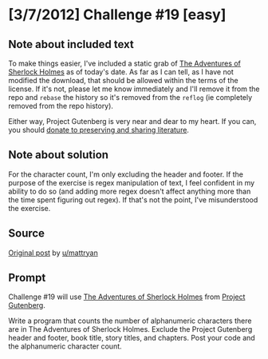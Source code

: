 # [3/7/2012] Challenge #19 [easy]

## Note about included text

To make things easier, I've included a static grab of [The Adventures of Sherlock Holmes](https://www.gutenberg.org/ebooks/1661/) as of today's date. As far as I can tell, as I have not modified the download, that should be allowed within the terms of the license. If it's not, please let me know immediately and I'll remove it from the repo and `rebase` the history so it's removed from the `reflog` (ie completely removed from the repo history).

Either way, Project Gutenberg is very near and dear to my heart. If you can, you should [donate to preserving and sharing literature](https://www.gutenberg.org/donate/).

## Note about solution

For the character count, I'm only excluding the header and footer. If the purpose of the exercise is regex manipulation of text, I feel confident in my ability to do so (and adding more regex doesn't affect anything more than the time spent figuring out regex). If that's not the point, I've misunderstood the exercise.

## Source

[Original post](https://old.reddit.com/r/dailyprogrammer/comments/qlwrc/372012_challenge_19_easy/) by [u/mattryan](https://old.reddit.com/user/mattryan)

## Prompt

Challenge #19 will use [The Adventures of Sherlock Holmes](http://www.gutenberg.org/cache/epub/1661/pg1661.txt) from [Project Gutenberg](http://www.gutenberg.org).

Write a program that counts the number of alphanumeric characters there are in The Adventures of Sherlock Holmes.  Exclude the Project Gutenberg header and footer, book title, story titles, and chapters.  Post your code and the alphanumeric character count.
